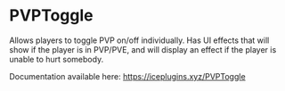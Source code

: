 # PVPToggle
Allows players to toggle PVP on/off individually. Has UI effects that will show if the player is in PVP/PVE, and will display an effect if the player is unable to hurt somebody.

Documentation available here: https://iceplugins.xyz/PVPToggle
